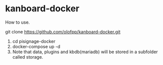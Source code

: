 # kanboard-docker

How to use.

git clone https://github.com/olofpp/kanboard-docker.git
1. cd pisignage-docker
2. docker-compose up -d
3. Note that data, plugins and kbdb(mariadb) will be stored in a subfolder called storage.
